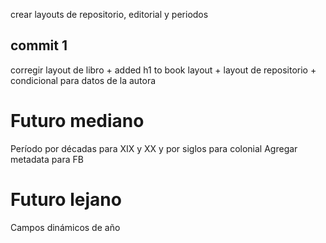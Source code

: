 crear layouts de repositorio, editorial y periodos


## commit 1
corregir layout de libro + added h1 to book layout + layout de repositorio + condicional para datos de la autora




# Futuro mediano

Período por décadas para XIX y XX y por siglos para colonial
Agregar metadata para FB

# Futuro lejano

Campos dinámicos de año